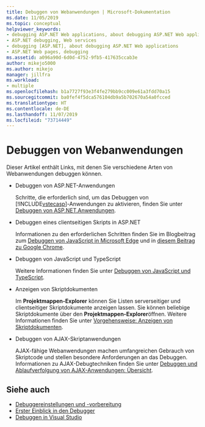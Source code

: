 ```yaml
---
title: Debuggen von Webanwendungen | Microsoft-Dokumentation
ms.date: 11/05/2019
ms.topic: conceptual
helpviewer_keywords:
- debugging ASP.NET Web applications, about debugging ASP.NET Web applications
- ASP.NET debugging, Web services
- debugging [ASP.NET], about debugging ASP.NET Web applications
- ASP.NET Web pages, debugging
ms.assetid: a096a90d-6d0d-4752-9fb5-417635ccab3e
author: mikejo5000
ms.author: mikejo
manager: jillfra
ms.workload:
- multiple
ms.openlocfilehash: b1a7727f93e3f4fe279bb9cc009e61a3fdd70a15
ms.sourcegitcommit: ba0fef4f5dca576104db9a5b702670a54a0fcced
ms.translationtype: HT
ms.contentlocale: de-DE
ms.lasthandoff: 11/07/2019
ms.locfileid: "73714449"
---
```

# <a name="debugging-web-applications"></a>Debuggen von Webanwendungen

Dieser Artikel enthält Links, mit denen Sie verschiedene Arten von Webanwendungen debuggen können.

- Debuggen von ASP.NET-Anwendungen

  Schritte, die erforderlich sind, um das Debuggen von [!INCLUDE[vstecasp](../code-quality/includes/vstecasp_md.md)]-Anwendungen zu aktivieren, finden Sie unter [Debuggen von ASP.NET.Anwendungen](how-to-enable-debugging-for-aspnet-applications.md).

- Debuggen eines clientseitigen Skripts in ASP.NET

  Informationen zu den erforderlichen Schritten finden Sie im Blogbeitrag zum [Debuggen von JavaScript in Microsoft Edge](https://devblogs.microsoft.com/visualstudio/debug-javascript-in-microsoft-edge-from-visual-studio/) und in [diesem Beitrag zu Google Chrome](https://devblogs.microsoft.com/aspnet/client-side-debugging-of-asp-net-projects-in-google-chrome).

- Debuggen von JavaScript und TypeScript

  Weitere Informationen finden Sie unter [Debuggen von JavaScript und TypeScript](../javascript/debug-nodejs.md).

- Anzeigen von Skriptdokumenten

  Im **Projektmappen-Explorer** können Sie Listen serverseitiger und clientseitiger Skriptdokumente anzeigen lassen. Sie können beliebige Skriptdokumente über den **Projektmappen-Explorer**öffnen. Weitere Informationen finden Sie unter [Vorgehensweise: Anzeigen von Skriptdokumenten](../debugger/how-to-view-script-documents.md).

- Debuggen von AJAX-Skriptanwendungen

  AJAX-fähige Webanwendungen machen umfangreichen Gebrauch von Skriptcode und stellen besondere Anforderungen an das Debuggen. Informationen zu AJAX-Debugtechniken finden Sie unter [Debuggen und Ablaufverfolgung von AJAX-Anwendungen: Übersicht](https://msdn.microsoft.com/Library/92684ea0-7bb4-4a34-9203-3aa6394ce375).

## <a name="see-also"></a>Siehe auch

- [Debuggereinstellungen und -vorbereitung](../debugger/debugger-settings-and-preparation.md)
- [Erster Einblick in den Debugger](../debugger/debugger-feature-tour.md)
- [Debuggen in Visual Studio](../debugger/index.yml)